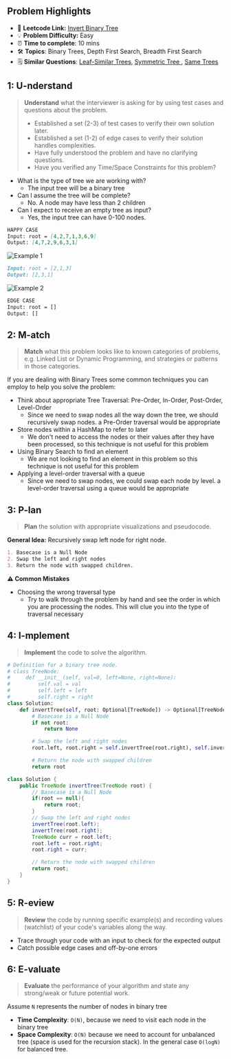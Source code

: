 ## Problem Highlights

* 🔗 **Leetcode Link:** [Invert Binary Tree](https://leetcode.com/problems/invert-binary-tree/)
* 💡 **Problem Difficulty:** Easy
* ⏰ **Time to complete**: 10 mins
* 🛠️ **Topics**: Binary Trees, Depth First Search, Breadth First Search
* 🗒️ **Similar Questions**: [Leaf-Similar Trees](https://leetcode.com/problems/leaf-similar-trees/), [Symmetric Tree
](https://leetcode.com/problems/symmetric-tree/), [Same Trees](https://leetcode.com/problems/minimum-depth-of-binary-tree/) 
    
## 1: U-nderstand
 
> **Understand** what the interviewer is asking for by using test cases and questions about the problem.
> 
> - Established a set (2-3) of test cases to verify their own solution later.
> - Established a set (1-2) of edge cases to verify their solution handles complexities.
> - Have fully understood the problem and have no clarifying questions.
> - Have you verified any Time/Space Constraints for this problem?

- What is the type of tree we are working with?
  - The input tree will be a binary tree
- Can I assume the tree will be complete?
  - No. A node may have less than 2 children
- Can I expect to receive an empty tree as input?
  - Yes, the input tree can have 0-100 nodes.
   
```markdown
HAPPY CASE
Input: root = [4,2,7,1,3,6,9]
Output: [4,7,2,9,6,3,1]
```
![Example 1](https://assets.leetcode.com/uploads/2021/03/14/invert1-tree.jpg)
```markdown
Input: root = [2,1,3]
Output: [2,3,1]
```
![Example 2](https://assets.leetcode.com/uploads/2021/03/14/invert2-tree.jpg)
```markdown
EDGE CASE
Input: root = []
Output: []
```   
    
## 2: M-atch

> **Match** what this problem looks like to known categories of problems, e.g. Linked List or Dynamic Programming, and strategies or patterns in those categories.

If you are dealing with Binary Trees some common techniques you can employ to help you solve the problem:

- Think about appropriate Tree Traversal: Pre-Order, In-Order, Post-Order, Level-Order
    - Since we need to swap nodes all the way down the tree, we should recursively swap nodes. a Pre-Order traversal would be appropriate
- Store nodes within a HashMap to refer to later
    - We don't need to access the nodes or their values after they have been processed, so this technique is not useful for this problem
- Using Binary Search to find an element
    - We are not looking to find an element in this problem so this technique is not useful for this problem
- Applying a level-order traversal with a queue
    - Since we need to swap nodes, we could swap each node by level. a level-order traversal using a queue would be appropriate

## 3: P-lan

> **Plan** the solution with appropriate visualizations and pseudocode.

**General Idea:** Recursively swap left node for right node.

```markdown
1. Basecase is a Null Node
2. Swap the left and right nodes
3. Return the node with swapped children.
```

**⚠️ Common Mistakes**
- Choosing the wrong traversal type
    - Try to walk through the problem by hand and see the order in which you are processing the nodes. This will clue you into the type of traversal necessary

## 4: I-mplement

> **Implement** the code to solve the algorithm.

```python
# Definition for a binary tree node.
# class TreeNode:
#     def __init__(self, val=0, left=None, right=None):
#         self.val = val
#         self.left = left
#         self.right = right
class Solution:
    def invertTree(self, root: Optional[TreeNode]) -> Optional[TreeNode]:
        # Basecase is a Null Node
        if not root:
            return None

        # Swap the left and right nodes
        root.left, root.right = self.invertTree(root.right), self.invertTree(root.left)

        # Return the node with swapped children
        return root
```
```java
class Solution {
    public TreeNode invertTree(TreeNode root) {
        // Basecase is a Null Node
        if(root == null){
            return root;
        }
        // Swap the left and right nodes
        invertTree(root.left);
        invertTree(root.right);
        TreeNode curr = root.left;
        root.left = root.right;
        root.right = curr;

        // Return the node with swapped children
        return root;        
    }
}
```

## 5: R-eview

> **Review** the code by running specific example(s) and recording values (watchlist) of your code's variables along the way.

- Trace through your code with an input to check for the expected output
- Catch possible edge cases and off-by-one errors

## 6: E-valuate

> **Evaluate** the performance of your algorithm and state any strong/weak or future potential work.

Assume `N` represents the number of nodes in binary tree 
    
* **Time Complexity**: `O(N)`, because we need to visit each node in the binary tree
* **Space Complexity**: `O(N)` because we need to account for unbalanced tree (space is used for the recursion stack). In the general case `O(logN)` for balanced tree.